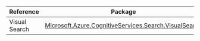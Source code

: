 | Reference | Package | Source |
|---|---|---|
|Visual Search|[Microsoft.Azure.CognitiveServices.Search.VisualSearch](https://www.nuget.org/packages/Microsoft.Azure.CognitiveServices.Search.VisualSearch)|[Github](https://github.com/Azure/azure-sdk-for-net)|
